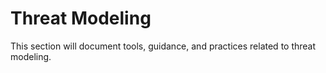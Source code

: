 # Threat Modeling

This section will document tools, guidance, and practices related to threat modeling.